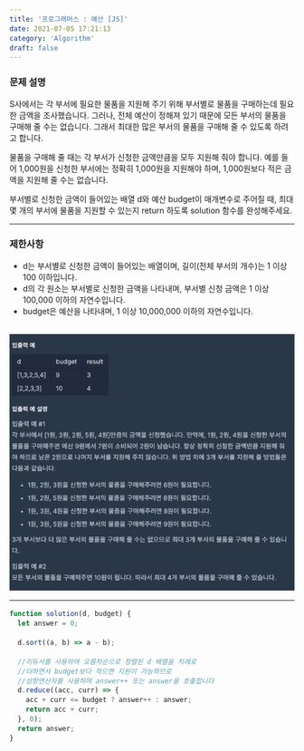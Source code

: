 ```yaml
---
title: '프로그래머스 : 예산 [JS]'
date: 2021-07-05 17:21:13
category: 'Algorithm'
draft: false
---
```


### 문제 설명
S사에서는 각 부서에 필요한 물품을 지원해 주기 위해 부서별로 물품을 구매하는데 필요한 금액을 조사했습니다. 그러나, 전체 예산이 정해져 있기 때문에 모든 부서의 물품을 구매해 줄 수는 없습니다. 그래서 최대한 많은 부서의 물품을 구매해 줄 수 있도록 하려고 합니다.<br>

물품을 구매해 줄 때는 각 부서가 신청한 금액만큼을 모두 지원해 줘야 합니다. 예를 들어 1,000원을 신청한 부서에는 정확히 1,000원을 지원해야 하며, 1,000원보다 적은 금액을 지원해 줄 수는 없습니다.<br>

부서별로 신청한 금액이 들어있는 배열 d와 예산 budget이 매개변수로 주어질 때, 최대 몇 개의 부서에 물품을 지원할 수 있는지 return 하도록 solution 함수를 완성해주세요.<br>

***

### 제한사항
- d는 부서별로 신청한 금액이 들어있는 배열이며, 길이(전체 부서의 개수)는 1 이상 100 이하입니다.
- d의 각 원소는 부서별로 신청한 금액을 나타내며, 부서별 신청 금액은 1 이상 100,000 이하의 자연수입니다.
- budget은 예산을 나타내며, 1 이상 10,000,000 이하의 자연수입니다.
<br><br>

![](./images/8.png)

***

```jsx
function solution(d, budget) {
  let answer = 0;

  d.sort((a, b) => a - b);

  //리듀서를 사용하여 오름차순으로 정렬된 d 배열을 차례로 
  //더하면서 budget보다 적으면 지원이 가능하므로 
  //삼항연산자를 사용하며 answer++ 또는 answer을 호출합니다
  d.reduce((acc, curr) => {
    acc + curr <= budget ? answer++ : answer;
    return acc + curr;
  }, 0);
  return answer;
}
```